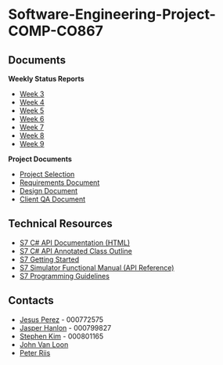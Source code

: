 # Software-Engineering-Project-COMP-CO867

## Documents

**Weekly Status Reports**

- [Week 3](https://docs.google.com/document/d/1OCyRD-NdDvURXSr_VXAFH2YM2sPzhqzwKNEmBjytRxc/edit)
- [Week 4](https://docs.google.com/document/d/1d2l93lQQcObzpVpxl0iuCtza9twGOWQA1pqBqYEeVr8/edit)
- [Week 5](https://docs.google.com/document/d/1s3A7vs2OxB2ki8MsTWbvB6ozeJ3-b-dGQ9aWXbjnK-E/edit)
- [Week 6](https://docs.google.com/document/d/1iVwBf7KjlZZGkVE0UFWhsMh8WuOHuuaHW-1C1nDhwWU/edit)
- [Week 7](https://docs.google.com/document/d/1q0o22EhVuszdzWEYvtETTQM7dJ_gScA-ooHX_th0Zgc/edit)
- [Week 8](https://docs.google.com/document/d/15qvdh_JKfM2kN3GdJ8TzIJSJgygollJU0yXbYG1P5yo/edit)
- [Week 9](https://docs.google.com/document/d/16RmYhRUWsrUClZdDoF713f2RnTTvbbkiV4KRXlus34E/edit)

**Project Documents**

- [Project Selection](https://docs.google.com/document/d/1_UGLLxkiK16Bwm4oe0oHCjkcQmZxKvyCdjcCkB5Bqmk/edit)
- [Requirements Document](https://docs.google.com/document/d/17TG6tnnxOLfiuEqwxqBwQa5lR1vO-pDm0mMW_oSIJ-o/edit)
- [Design Document](https://docs.google.com/document/d/11U-KatBfBBH0oHoGOSZMBwhIWCWSMEJ6ka6RuluiiL4/edit)
- [Client QA Document](https://docs.google.com/document/d/1K7nrOD7J3rB_hzGGO3ghmj3U17yniDg9cGnYmpDMKrU/edit#)

## Technical Resources

- [S7 C# API Documentation (HTML)](https://www.mesmer.me/~jnlon/eng/siemens-simulation-api-docs/#File:Siemens.Simatic.Simulation.Runtime.Api.x64.cs)
- [S7 C# API Annotated Class Outline](doc/s7-api/src/Siemens.Simatic.Simulation.Runtime.Api.x64.cs)
- [S7 Getting Started](https://cache.industry.siemens.com/dl/files/047/109759047/att_962042/v3/109759047_PLCSIMAdv_SimTable_DOC_V10_en.pdf)
- [S7 Simulator Functional Manual (API Reference)](https://support.industry.siemens.com/cs/attachments/109760835/s7-plcsim_advanced_function_manual_en-US_en-US.pdf?download=true)
- [S7 Programming Guidelines](https://support.industry.siemens.com/cs/attachments/90885040/81318674_programming_guideline_doc_v16_en.pdf?download=true)

## Contacts

- [Jesus Perez](mailto:jesus.perez-santiago@mohawkcollege.ca) - 000772575
- [Jasper Hanlon](mailto:jasper.hanlon@mohawkcollege.ca) - 000799827
- [Stephen Kim](mailto:stephen.kim1@mohawkcollege.ca) - 000801165
- [John Van Loon](mailto:john.van-loon@mohawkcollege.ca)
- [Peter Riis](mailto:peter.riis@mohawkcollege.ca)
